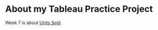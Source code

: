 # About my Tableau Practice Project
Week 7 is about 
[Units Sold](https://public.tableau.com/views/Sales_Dashboard_10_7_2024/Story1?:language=en-US&publish=yes&:sid=&:redirect=auth&:display_count=n&:origin=viz_share_link)
